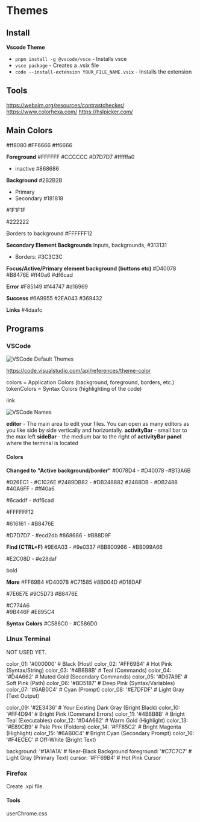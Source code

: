 # Themes

## Install

**Vscode Theme**
- `pnpm install -g @vscode/vsce` - Installs vsce
- `vsce package` - Creates a .vsix file
- `code --install-extension YOUR_FILE_NAME.vsix` - Installs the extension


## Tools

https://webaim.org/resources/contrastchecker/
https://www.colorhexa.com/
https://hslpicker.com/


## Main Colors

#ff8080
#FF6666
#ff6666

**Foreground**
#FFFFFF
#CCCCCC
#D7D7D7
#ffffffa0
- inactive
    #868686

**Background**
 #2B2B2B
- Primary
- Secondary
#181818

#1F1F1F

#222222

Borders to background
 #FFFFFF12

**Secondary Element Backgrounds**
Inputs, backgrounds, 
#313131
- Borders: #3C3C3C


**Focus/Active/Primary element background (buttons etc)**
#D40078
#B8476E
#ff40a6
#df6cad


**Error**
#F85149
#f44747
#d16969

**Success**
#6A9955
#2EA043
#369432

**Links**
#4daafc


## Programs

### VSCode

![VSCode Default Themes](https://github.com/microsoft/vscode/tree/main/extensions/theme-defaults/themes)


https://code.visualstudio.com/api/references/theme-color


colors = Application Colors (background, foreground, borders, etc.)
tokenColors = Syntax Colors (highlighting of the code)


link

![VSCode Names](https://code.visualstudio.com/assets/docs/getstarted/userinterface/hero.png)

**editor** - The main area to edit your files. You can open as many editors as you like side by side vertically and horizontally.
**activityBar** - small bar to the max left 
**sideBar** - the medium bar to the right of **activityBar**
**panel** where the terminal is located

#### Colors

**Changed to**
**"Active background/border"**
#0078D4 - #D40078  -#B13A6B

#026EC1 - #C1026E
#2489DB82 - #DB248882
#2488DB - #DB2488 
#40A6FF - #ff40a6

#6caddf - #df6cad


#FFFFFF12

#616161 - #B8476E


#D7D7D7 - #ecd2db
#868686 - #B88D9F

**Find (CTRL+F)**
#9E6A03 - #9e0337
#BB800966 - #BB099A66

#E2C08D - #e28daf

bold

**More**
#FF69B4
#D40078
#C71585
#8B004D
#D18DAF

#7E6E7E
#9C5D73
#B8476E

#C774A6  
 #9B446F 
  #E895C4

**Syntax Colors**
#C586C0 - #C586D0



### LInux Terminal
NOT USED YET.

color_01: '#000000'    # Black (Host)
color_02: '#FF69B4'    # Hot Pink (Syntax/String)
color_03: '#4B8B8B'    # Teal (Commands)
color_04: '#D4A662'    # Muted Gold (Secondary Commands)
color_05: '#D67A9E'    # Soft Pink (Path)
color_06: '#BD5187'    # Deep Pink (Syntax/Variables)
color_07: '#6AB0C4'    # Cyan (Prompt)
color_08: '#E7DFDF'    # Light Gray (Text Output)

color_09: '#2E3436'    # Your Existing Dark Gray (Bright Black)
color_10: '#FF4D94'    # Bright Pink (Command Errors)
color_11: '#4B8B8B'    # Bright Teal (Executables)
color_12: '#D4A662'    # Warm Gold (Highlight)
color_13: '#E89CB9'    # Pale Pink (Folders)
color_14: '#FF85C2'    # Bright Magenta (Highlight)
color_15: '#6AB0C4'    # Bright Cyan (Secondary Prompt)
color_16: '#F4ECEC'    # Off-White (Bright Text)

background: '#1A1A1A'  # Near-Black Background
foreground: '#C7C7C7'  # Light Gray (Primary Text)
cursor: '#FF69B4'      # Hot Pink Cursor


### Firefox
Create .xpi  file.

#### Tools
userChrome.css